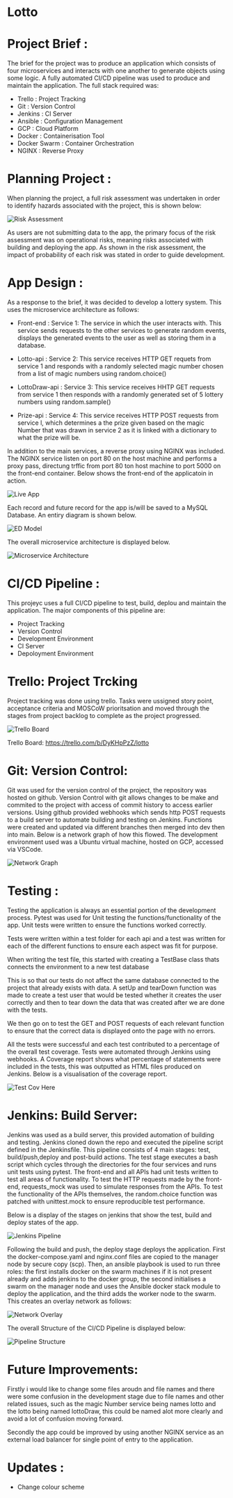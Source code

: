 # Lotto

# Project Brief :

The brief for the project was to produce an application which consists of four microservices and interacts with one another to generate objects using some logic. A fully automated CI/CD pipeline was used to produce and maintain the application. The full stack required was:

- Trello : Project Tracking
- Git : Version Control 
- Jenkins : CI Server
- Ansible : Configuration Management
- GCP : Cloud Platform
- Docker : Containerisation Tool
- Docker Swarm : Container Orchestration
- NGINX : Reverse Proxy 

# Planning Project :

When planning the project, a full risk assessment was undertaken in order to identify hazards associated with the project, this is shown below:

![Risk Assessment](figures/RiskAssessment.png)

As users are not submitting data to the app, the primary focus of the risk assessment was on operational risks, meaning risks associated with building and deploying the app. As shown in the risk assessment, the impact of probability of each risk was stated in order to guide development.

# App Design :

As a response to the brief, it was decided to develop a lottery system. This uses the microservice architecture as follows:

- Front-end : Service 1: The service in which the user interacts with. This service sends requests to the other services to generate random events, displays the generated events to the user as well as storing them in a database.

- Lotto-api : Service 2: This service receives HTTP GET requets from service 1 and responds with a randomly selected magic number chosen from a list of magic numbers using random.choice()

- LottoDraw-api : Service 3: This service receives HHTP GET requests from service 1 then responds with a randomly generated set of 5 lottery numbers using random.sample()

- Prize-api : Service 4: This service receives HTTP POST requests from service l, which determines a the prize given based on the magic Number that was drawn in service 2 as it is linked with a dictionary to what the prize will be. 

In addition to the main services, a reverse proxy using NGINX was included. The NGINX service listen on port 80 on the host machine and performs a proxy pass, directung trffic from port 80 ton host machine to port 5000 on the front-end container.
Below shows the front-end of the applicatoin in action. 

![Live App](figures/LottoLive.png)


Each record and future record for the app is/will be saved to a MySQL Database. An entiry diagram is shown below.

![ED Model](figures/ed.jpg)

The overall microservice architecture is displayed below. 

![Microservice Architecture](figures/MicroserviceArchitecture.jpg)

# CI/CD Pipeline :

This projeyc uses a full CI/CD pipeline to test, build, deplou and maintain the application. The major components of this pipeline are:

- Project Tracking
- Version Control 
- Development Environment
- CI Server
- Depoloyment Environment

# Trello: Project Trcking

Project tracking was done using trello. Tasks were ussigned story point, acceptance criteria and MOSCoW prioritsation and moved through the stages from project backlog to complete as the project progressed. 

![Trello Board](figures/TrelloBoard/png)

Trello Board: https://trello.com/b/DyKHpPzZ/lotto


# Git: Version Control:

Git was used for the version control of the project, the repository was hosted on github. Version Control with git allows changes to be make and commited to the project with access of commit history to access earlier versions. Using github provided webhooks which sends http POST requests to a build server to automate building and testing on Jenkins. Functions were created and updated via different branches then merged into dev then into main. Below is a network graph of how this flowed.
The development environment used was a Ubuntu virtual machine, hosted on GCP, accessed via VSCode.

![Network Graph](figures/GitControl.png)

# Testing :

Testing the application is always an essential portion of the development process. Pytest was used for Unit testing the functions/functionality of the app. Unit tests were written to ensure the functions worked correctly.

Tests were written within a test folder for each api and a test was written for each of the different functions to ensure each aspect was fit for purpose.

When writing the test file, this started with creating a TestBase class thats connects the environment to a new test database

This is so that our tests do not affect the same database connected to the project that already exists with data.
A setUp and tearDown function was made to create a test user that would be tested whether it creates the user correctly and then to tear down the data that was created after we are done with the tests.

We then go on to test the GET and POST requests of each relevant function to ensure that the correct data is displayed onto the page with no errors.

All the tests were successful and each test contributed to a percentage of the overall test coverage.
Tests were automated through Jenkins using webhooks. A Coverage report shows what percentage of statements were included in the tests, this was outputted as HTML files produced on Jenkins. Below is a visualisation of the coverage report.

![Test Cov Here](filenamehere)

# Jenkins: Build Server:

Jenkins was used as a build server, this provided automation of building and testing. Jenkins cloned down the repo and executed the pipeline script defined in the Jenkinsfile. This pipeline consists of 4 main stages: test, build/push,deploy and post-build actions. The test stage executes a bash script which cycles through the directories for the four services and runs unit tests using pytest. The front-end and all APIs had unit tests written to test all areas of functionality. To test the HTTP requests made by the front-end, requests_mock was used to simulate responses from the APIs. To test the functionality of the APIs themselves, the random.choice function was patched with unittest.mock to ensure reproducible test performance. 

Below is a display of the stages on jenkins that show the test, build and deploy states of the app.

![Jenkins Pipeline](figures/JenkinsPipeline.png)


Following the build and push, the deploy stage deploys the application. First the docker-compose.yaml and nginx.conf files are copied to the manager node by secure copy (scp). Then, an ansible playbook is used to run three roles: the first installs docker on the swarm machines if it is not present already and adds jenkins to the docker group, the second initialises a swarm on the manager node and uses the Ansible docker stack module to deploy the application, and the third adds the worker node to the swarm. This creates an overlay network as follows:

![Network Overlay](figures/overlaynetwork.jpg)

The overall Structure of the CI/CD Pipeline is displayed below: 

![Pipeline Structure](figures/PipelineStructure.jpg)

# Future  Improvements:

Firstly i would like to change some files aroudn and file names and there were some confusion in the development stage due to file names and other related issues, such as the magic Number service being names lotto and the lotto being named lottoDraw, this could be named alot more clearly and avoid a lot of confusion moving forward.

Secondly the app could be improved by using another NGINX service as an external load balancer for single point of entry to the application.

# Updates : 

- Change colour scheme